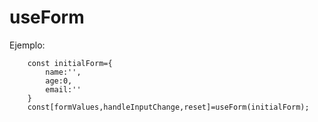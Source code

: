 # useForm

Ejemplo: 
```
    const initialForm={
        name:'', 
        age:0,
        email:''
    }
    const[formValues,handleInputChange,reset]=useForm(initialForm);
```